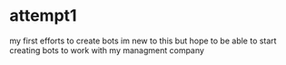 # attempt1
my first efforts to create bots
im new to this but hope to be able to start creating bots to work with my managment company
